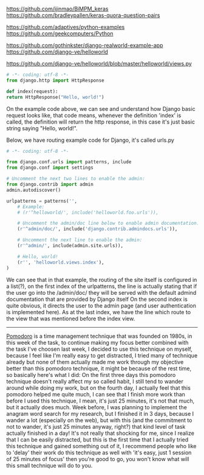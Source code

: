 https://github.com/ijinmao/BiMPM_keras
https://github.com/bradleypallen/keras-quora-question-pairs

https://github.com/adaptives/python-examples
https://github.com/geekcomputers/Python

https://github.com/gothinkster/django-realworld-example-app
https://github.com/django-ve/helloworld

https://github.com/django-ve/helloworld/blob/master/helloworld/views.py

```python
# -*- coding: utf-8 -*-
from django.http import HttpResponse

def index(request):
return HttpResponse("Hello, world!")
```

On the example code above, we can see and understand how Django basic request looks like, that code means, whenever the definition 'index' is called, the definition will return the http response, in this case it's just basic string saying "Hello, world!".

Below, we have routing example code for Django, it's called urls.py

```python
# -*- coding: utf-8 -*-

from django.conf.urls import patterns, include
from django.conf import settings

# Uncomment the next two lines to enable the admin:
from django.contrib import admin
admin.autodiscover()

urlpatterns = patterns('',
    # Example:
    # (r'^helloworld/', include('helloworld.foo.urls')),

    # Uncomment the admin/doc line below to enable admin documentation:
    (r'^admin/doc/', include('django.contrib.admindocs.urls')),

    # Uncomment the next line to enable the admin:
    (r'^admin/', include(admin.site.urls)),

    # Hello, world!
    (r'', 'helloworld.views.index'),
)
```

We can see that in that example, the routing of the site itself is configured in a list(?), on the first index of the urlpatterns, the line is actually stating that if the user go into the /admin/doc/ they will be served with the default admind documentation that are provided by Django itself
On the second index is quite obvious, it directs the user to the admin page (and user authentication is implemented here).
As at the last index, we have the line which route to the view that was mentioned before the index view.

---

[Pomodoro](https://en.wikipedia.org/wiki/Pomodoro_Technique) is a time management technique that was founded on 1980s, in this week of the task, to continue making my focus better combined with the task I've choosen last week, I decided to use this technique on myself, because I feel like I'm really easy to get distracted, I tried many of technique already but none of them actually made me work through my objective better than this pomodoro technique, it might be because of the rest time, so basically here's what I did:
On the first three days this pomodoro technique doesn't really affect my so called habit, I still tend to wander around while doing my work, but on the fourth day, I actually feel that this pomodoro helped me quite much, I can see that I finish more work than before I used this technique, I mean, it's just 25 minutes, it's not that much, but it actually does much.
Week before, I was planning to implement the anagram word search for my research, but I finished it in 3 days, because I wander a lot (especially on the web), but with this (and the commitment to not to wander, it's just 25 minutes anyway, right?) that kind level of task actually finished in a day!
It's not really that shocking for me, since I realize that I can be easily distracted, but this is the first time that I actually tried this technique and gained something out of it, I recommend people who like to 'delay' their work do this technique as well with 'it's easy, just 1 session of 25 minutes of focus' then you're good to go, you won't know what will this small technique will do to you.

